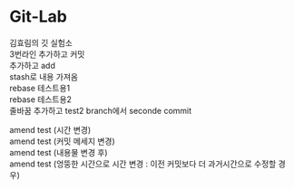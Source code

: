 # Git-Lab
김효림의 깃 실험소 </br>
3번라인 추가하고 커밋 </br>
추가하고 add    </br>
stash로 내용 가져옴   </br>
rebase 테스트용1 </br>
rebase 테스트용2 </br>
줄바꿈 추가하고 test2 branch에서 seconde commit </br>

amend test (시간 변경) </br>
amend test (커밋 메세지 변경) </br>
amend test (내용물 변경 후) </br>
amend test (엉뚱한 시간으로 시간 변경 : 이전 커밋보다 더 과거시간으로 수정할 경우) </br>